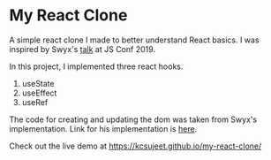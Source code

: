 # My React Clone

A simple react clone I made to better understand React basics. I was inspired by Swyx's [talk](https://www.youtube.com/watch?v=KJP1E-Y-xyo&list=PLywJvIWKC67vwUDE5L05g8wiRGgneFX-n) at JS Conf 2019.

In this project, I implemented three react hooks.

1. useState
2. useEffect
3. useRef

The code for creating and updating the dom was taken from Swyx's implementation. Link for his implementation is [here](https://codesandbox.io/s/jsconfasia-final-forked-d1d933?file=/src/index.js).

Check out the live demo at https://kcsujeet.github.io/my-react-clone/
